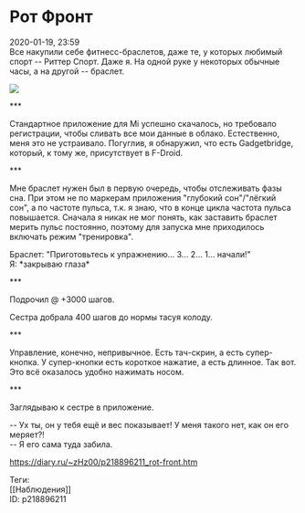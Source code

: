 Рот Фронт
==========

   
 2020-01-19, 23:59   
  Все накупили себе фитнесс-браслетов, даже те, у которых любимый спорт -- Риттер Спорт. Даже я. На одной руке у некоторых обычные часы, а на другой -- браслет.   
   
   [![](https://i.imgur.com/BHm0BCxl.jpg)](https://i.imgur.com/BHm0BCx.jpg)     
   
 \*\*\*   
   
 Стандартное приложение для Mi успешно скачалось, но требовало регистрации, чтобы сливать все мои данные в облако. Естественно, меня это не устраивало. Погуглив, я обнаружил, что есть Gadgetbridge, который, к тому же, присутствует в F-Droid.   
   
 \*\*\*   
   
 Мне браслет нужен был в первую очередь, чтобы отслеживать фазы сна. При этом не по маркерам приложения "глубокий сон"/"лёгкий сон", а по частоте пульса, т.к. я знаю, что в конце цикла частота пульса повышается. Сначала я никак не мог понять, как заставить браслет мерить пульс постоянно, поэтому для запуска мне приходилось включать режим "тренировка".   
   
 Браслет: "Приготовьтесь к упражнению... 3... 2... 1... начали!"   
 Я: \*закрываю глаза\*   
   
 \*\*\*   
   
 Подрочил @ +3000 шагов.   
   
 Сестра добрала 400 шагов до нормы тасуя колоду.   
   
 \*\*\*   
   
 Управление, конечно, непривычное. Есть тач-скрин, а есть супер-кнопка. У супер-кнопки есть короткое нажатие, а есть длинное. Так вот. Это всё оказалось удобно нажимать носом.   
   
 \*\*\*   
   
 Заглядываю к сестре в приложение.   
   
 -- Ух ты, он у тебя ещё и вес показывает! У меня такого нет, как он его меряет?!   
 -- Я его сама туда забила.   
    
 <https://diary.ru/~zHz00/p218896211_rot-front.htm>   
   
 Теги:   
 [[Наблюдения]]   
 ID: p218896211